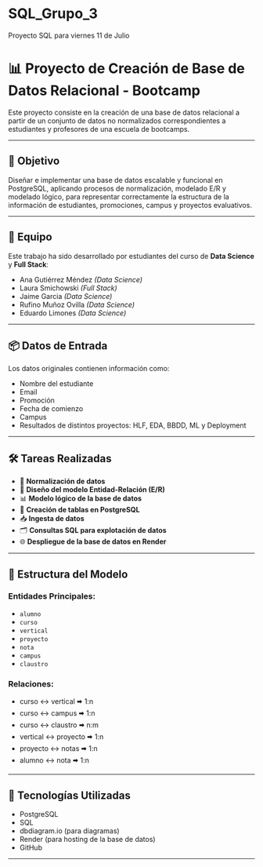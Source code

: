 # SQL_Grupo_3
Proyecto SQL  para viernes 11 de Julio

# 📊 Proyecto de Creación de Base de Datos Relacional - Bootcamp

Este proyecto consiste en la creación de una base de datos relacional a partir de un conjunto de datos no normalizados correspondientes a estudiantes y profesores de una escuela de bootcamps.

---

## 🧠 Objetivo

Diseñar e implementar una base de datos escalable y funcional en PostgreSQL, aplicando procesos de normalización, modelado E/R y modelado lógico, para representar correctamente la estructura de la información de estudiantes, promociones, campus y proyectos evaluativos.

---

## 👥 Equipo

Este trabajo ha sido desarrollado por estudiantes del curso de **Data Science** y **Full Stack**:

- Ana Gutiérrez Méndez *(Data Science)*
- Laura Smichowski *(Full Stack)*
- Jaime Garcia *(Data Science)*
- Rufino Muñoz Ovilla *(Data Science)*
- Eduardo Limones *(Data Science)*

---

## 📦 Datos de Entrada

Los datos originales contienen información como:

- Nombre del estudiante
- Email
- Promoción
- Fecha de comienzo
- Campus
- Resultados de distintos proyectos: HLF, EDA, BBDD, ML y Deployment

---

## 🛠 Tareas Realizadas

- 📌 **Normalización de datos**
- 📐 **Diseño del modelo Entidad-Relación (E/R)**
- 📊 **Modelo lógico de la base de datos**
- 🧱 **Creación de tablas en PostgreSQL**
- 📥 **Ingesta de datos**
- 🗂️ **Consultas SQL para explotación de datos**
- 🌐 **Despliegue de la base de datos en Render**

---

## 🧩 Estructura del Modelo

### Entidades Principales:
- `alumno`
- `curso`
- `vertical`
- `proyecto`
- `nota`
- `campus`
- `claustro`

### Relaciones:
- curso    ↔️ vertical 🠮 1:n
- curso    ↔️ campus   🠮 1:n
- curso    ↔️ claustro 🠮 n:m
- vertical ↔️ proyecto 🠮 1:n
- proyecto ↔️ notas    🠮 1:n
- alumno   ↔️ nota     🠮 1:n

---

## 🧪 Tecnologías Utilizadas

- PostgreSQL
- SQL
- dbdiagram.io (para diagramas)
- Render (para hosting de la base de datos)
- GitHub

---
